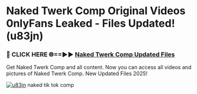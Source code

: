 # Naked Twerk Comp Original Videos 0nlyFans Leaked - Files Updated! (u83jn)

<h3>🔴 CLICK HERE 🌐==►► <a href="https://tinyurl.com/yckcrads" rel="nofollow">Naked Twerk Comp Updated Files</a></h3>

Get Naked Twerk Comp and all content. Now you can access all videos and pictures of Naked Twerk Comp. New Updated Files 2025!

[![u83jn](https://i.imgur.com/hpKpOFt.gif)](https://tinyurl.com/yckcrads)
naked tik tok comp